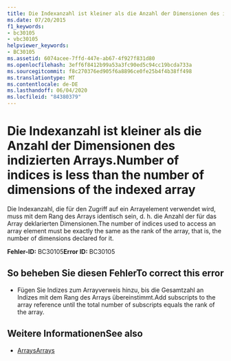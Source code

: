```yaml
---
title: Die Indexanzahl ist kleiner als die Anzahl der Dimensionen des indizierten Arrays.
ms.date: 07/20/2015
f1_keywords:
- bc30105
- vbc30105
helpviewer_keywords:
- BC30105
ms.assetid: 6074acee-7ffd-447e-ab67-4f927f831d80
ms.openlocfilehash: 3eff6f8412b99a53a3fc90ed5c94cc19bcda733a
ms.sourcegitcommit: f8c270376ed905f6a8896ce0fe25b4f4b38ff498
ms.translationtype: MT
ms.contentlocale: de-DE
ms.lasthandoff: 06/04/2020
ms.locfileid: "84380379"
---
```

# <a name="number-of-indices-is-less-than-the-number-of-dimensions-of-the-indexed-array"></a><span data-ttu-id="1eeac-102">Die Indexanzahl ist kleiner als die Anzahl der Dimensionen des indizierten Arrays.</span><span class="sxs-lookup"><span data-stu-id="1eeac-102">Number of indices is less than the number of dimensions of the indexed array</span></span>
<span data-ttu-id="1eeac-103">Die Indexanzahl, die für den Zugriff auf ein Arrayelement verwendet wird, muss mit dem Rang des Arrays identisch sein, d. h. die Anzahl der für das Array deklarierten Dimensionen.</span><span class="sxs-lookup"><span data-stu-id="1eeac-103">The number of indices used to access an array element must be exactly the same as the rank of the array, that is, the number of dimensions declared for it.</span></span>  
  
 <span data-ttu-id="1eeac-104">**Fehler-ID:** BC30105</span><span class="sxs-lookup"><span data-stu-id="1eeac-104">**Error ID:** BC30105</span></span>  
  
## <a name="to-correct-this-error"></a><span data-ttu-id="1eeac-105">So beheben Sie diesen Fehler</span><span class="sxs-lookup"><span data-stu-id="1eeac-105">To correct this error</span></span>  
  
- <span data-ttu-id="1eeac-106">Fügen Sie Indizes zum Arrayverweis hinzu, bis die Gesamtzahl an Indizes mit dem Rang des Arrays übereinstimmt.</span><span class="sxs-lookup"><span data-stu-id="1eeac-106">Add subscripts to the array reference until the total number of subscripts equals the rank of the array.</span></span>  
  
## <a name="see-also"></a><span data-ttu-id="1eeac-107">Weitere Informationen</span><span class="sxs-lookup"><span data-stu-id="1eeac-107">See also</span></span>

- [<span data-ttu-id="1eeac-108">Arrays</span><span class="sxs-lookup"><span data-stu-id="1eeac-108">Arrays</span></span>](../programming-guide/language-features/arrays/index.md)
